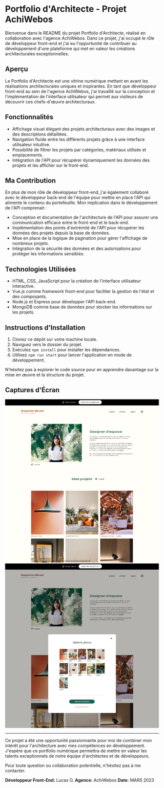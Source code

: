 # Portfolio d'Architecte - Projet AchiWebos

Bienvenue dans le README du projet Portfolio d'Architecte, réalisé en collaboration avec l'agence AchiWebos. Dans ce projet, j'ai occupé le rôle de développeur front-end et j'ai eu l'opportunité de contribuer au développement d'une plateforme qui met en valeur les créations architecturales exceptionnelles.

## Aperçu

Le Portfolio d'Architecte est une vitrine numérique mettant en avant les réalisations architecturales uniques et inspirantes. En tant que développeur front-end au sein de l'agence AchiWebos, j'ai travaillé sur la conception et l'implémentation de l'interface utilisateur qui permet aux visiteurs de découvrir ces chefs-d'œuvre architecturaux.

## Fonctionnalités

- Affichage visuel élégant des projets architecturaux avec des images et des descriptions détaillées.
- Navigation fluide entre les différents projets grâce à une interface utilisateur intuitive.
- Possibilité de filtrer les projets par catégories, matériaux utilisés et emplacements.
- Intégration de l'API pour récupérer dynamiquement les données des projets et les afficher sur le front-end.

## Ma Contribution

En plus de mon rôle de développeur front-end, j'ai également collaboré avec le développeur back-end de l'équipe pour mettre en place l'API qui alimente le contenu du portefeuille. Mon implication dans le développement de l'API comprenait :

- Conception et documentation de l'architecture de l'API pour assurer une communication efficace entre le front-end et le back-end.
- Implémentation des points d'extrémité de l'API pour récupérer les données des projets depuis la base de données.
- Mise en place de la logique de pagination pour gérer l'affichage de nombreux projets.
- Intégration de la sécurité des données et des autorisations pour protéger les informations sensibles.

## Technologies Utilisées

- HTML, CSS, JavaScript pour la création de l'interface utilisateur interactive.
- Vue.js comme framework front-end pour faciliter la gestion de l'état et des composants.
- Node.js et Express pour développer l'API back-end.
- MongoDB comme base de données pour stocker les informations sur les projets.

## Instructions d'Installation

1. Clonez ce dépôt sur votre machine locale.
2. Naviguez vers le dossier du projet.
3. Exécutez `npm install` pour installer les dépendances.
4. Utilisez `npm run start` pour lancer l'application en mode de développement.

N'hésitez pas à explorer le code source pour en apprendre davantage sur la mise en œuvre et la structure du projet.

## Captures d'Écran

![Capture d'écran 1](screenshots/screenshot1.png)
![Capture d'écran 2](screenshots/screenshot2.png)

---

Ce projet a été une opportunité passionnante pour moi de combiner mon intérêt pour l'architecture avec mes compétences en développement. J'espère que ce portfolio numérique permettra de mettre en valeur les talents exceptionnels de notre équipe d'architectes et de développeurs.

Pour toute question ou collaboration potentielle, n'hésitez pas à me contacter.

**Développeur Front-End:** Lucas O.
**Agence:** AchiWebos
**Date:** MARS 2023
